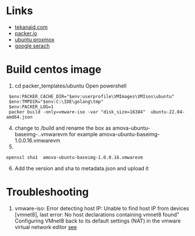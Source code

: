# Links

* [tekanaid.com](https://tekanaid.com/posts/hashicorp-packer-build-ubuntu20-04-vmware)
* [packer.io](https://www.packer.io/guides/automatic-operating-system-installs/preseed_ubuntu)
* [ubuntu proxmox](https://www.aerialls.eu/posts/ubuntu-server-2004-image-packer-subiquity-for-proxmox/)
* [google serach](https://www.google.com/search?q=pakcer+ubuntu+vmware+builder&rlz=1C1GCEB_enDE988DE988&oq=pakcer+ubuntu+vmware+builder&aqs=chrome..69i57j0l2.7311j0j7&sourceid=chrome&ie=UTF-8)
# Build centos image
1. cd packer_templates/ubuntu
Open powershell
```shell
 $env:PACKER_CACHE_DIR="$env:userprofile\VMImages\VMIsos\ubuntu"
 $env:TMPDIR="$env:C:\IDE\golang\tmp"
 $env:PACKER_LOG=1
 packer build -only=vmware-iso -var "disk_size=16384"  ubuntu-22.04-amd64.json
```

4. change to <project basedir>/build  and rename the box as amova-ubuntu-baseimg-<amova version>.<disk size>.vmwarevm
   for example amova-ubuntu-baseimg-1.0.0.16.vmwarevm
5. 
```shell
openssl sha1  amova-ubuntu-baseimg-1.0.0.16.vmwarevm
```
6. Add the version and sha to metadata.json and upload it 

# Troubleshooting 
1. vmware-iso: Error detecting host IP: Unable to find host IP from devices [vmnet8], last error: No host declarations containing vmnet8 found”
   Configuring VMnet8 back to its default settings (NAT) in the vmware virtual network editor [see](https://github.com/rapid7/metasploitable3/issues/410)